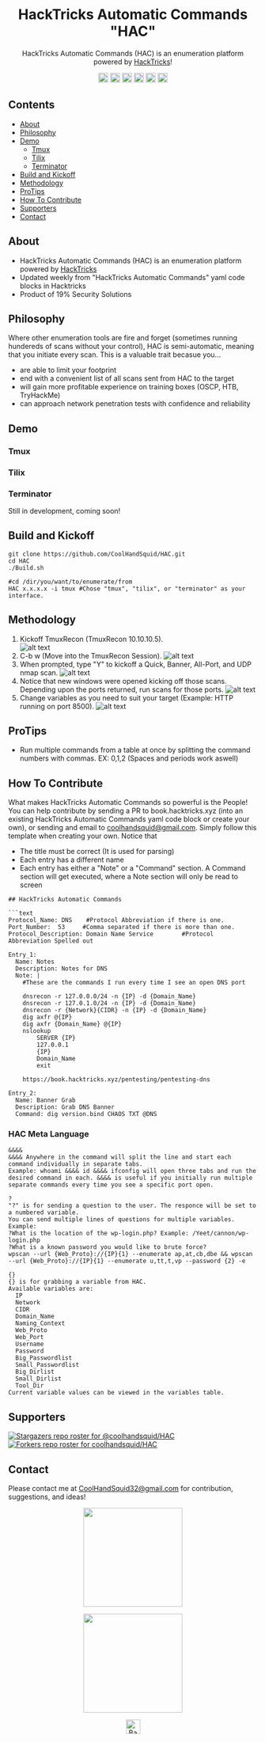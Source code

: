 <h1 align="center">HackTricks Automatic Commands "HAC"</h1>
<p align="center">HackTricks Automatic Commands (HAC) is an enumeration platform powered by <a href="https://book.hacktricks.xyz">HackTricks</a>!</p>
<p align="center">
  <a><img src="https://img.shields.io/badge/price-FREE-0098f7.svg" height="20"/></a>
  <a><img src="https://img.shields.io/github/license/mashape/apistatus.svg" height="20"/></a>
  <a><img src="https://img.shields.io/badge/OS-Kali-yellow.svg" height="20"/></a>
  <a><img src="https://img.shields.io/badge/python-3.7%2B-blue.svg" height="20"/></a>
  <a><img src="https://img.shields.io/badge/version-1.0.0-lightgrey.svg" height="20"/></a>
  <a href="https://twitter.com/intent/tweet?text=I%20love%20automating%20the%20scanning%20and%20enumeration%20capabilities%20I%20have%20with%20the%20enumeration%20platform%20powered%20by%20https%3A%2F%2Fbook.HackTricks.xyz%21%20It%20is%20so%20convenient%21&url=https://github.com/CoolHandSquid/HAC&via=CoolHandSquid&hashtags=infosec,oscp,HackTheBox,kalilinux,pentesting"><img src="https://img.shields.io/twitter/url/http/shields.io.svg?style=social" alt="tweet" height="20"></a>
</p>

## Contents
  - [About](#about)
  - [Philosophy](#philosophy)
  - [Demo](#demo)
    - [Tmux](#tmux)
    - [Tilix](#tilix)
    - [Terminator](#terminator)
  - [Build and Kickoff](#build-and-kickoff)
  - [Methodology](#methodology)
  - [ProTips](#protips)
  - [How To Contribute](#how-to-contribute)
  - [Supporters](#supporters)
  - [Contact](#contact)

## About
- HackTricks Automatic Commands (HAC) is an enumeration platform powered by [HackTricks](https://book.hacktricks.xyz)
- Updated weekly from "HackTricks Automatic Commands" yaml code blocks in Hacktricks
- Product of 19% Security Solutions

## Philosophy
Where other enumeration tools are fire and forget (sometimes running hundereds of scans without your control), HAC is semi-automatic, meaning that you initiate every scan. This is a valuable trait becasue you...
- are able to limit your footprint
- end with a convenient list of all scans sent from HAC to the target
- will gain more profitable experience on training boxes (OSCP, HTB, TryHackMe)
- can approach network penetration tests with confidence and reliability

## Demo

### Tmux

### Tilix

### Terminator
Still in development, coming soon!

## Build and Kickoff
```
git clone https://github.com/CoolHandSquid/HAC.git
cd HAC
./Build.sh

#cd /dir/you/want/to/enumerate/from
HAC x.x.x.x -i tmux #Chose "tmux", "tilix", or "terminator" as your interface.
```

## Methodology
1. Kickoff TmuxRecon (TmuxRecon 10.10.10.5).  
  ![alt text](https://github.com/CoolHandSquid/HAC/blob/main/Images/TmuxRecon_Kickoff_1.png)
2. C-b w (Move into the TmuxRecon Session).
  ![alt text](https://github.com/CoolHandSquid/HAC/blob/main/Images/TmuxRecon_Kickoff_1.5.png)
3. When prompted, type "Y" to kickoff a Quick, Banner, All-Port, and UDP nmap scan.
  ![alt text](https://github.com/CoolHandSquid/HAC/blob/main/Images/TmuxRecon_Init_2.png)
4. Notice that new windows were opened kicking off those scans. Depending upon the ports returned, run scans for those ports.
  ![alt text](https://github.com/CoolHandSquid/HAC/blob/main/Images/TmuxRecon_InAction_3.png)
5. Change variables as you need to suit your target (Example: HTTP running on port 8500).
  ![alt text](https://github.com/CoolHandSquid/HAC/blob/main/Images/TmuxRecon_Variables_6.png)

## ProTips
- Run multiple commands from a table at once by splitting the command numbers with commas. EX: 0,1,2 (Spaces and periods work aswell)

## How To Contribute
What makes HackTricks Automatic Commands so powerful is the People! You can help contribute by sending a PR to book.hacktricks.xyz (into an existing HackTricks Automatic Commands yaml code block or create your own), or sending and email to coolhandsquid@gmail.com. Simply follow this template when creating your own. Notice that
- The title must be correct (It is used for parsing)
- Each entry has a different name
- Each entry has either a "Note" or a "Command" section. A Command section will get executed, where a Note section will only be read to screen
```
## HackTricks Automatic Commands

```text
Protocol_Name: DNS    #Protocol Abbreviation if there is one.
Port_Number:  53     #Comma separated if there is more than one.
Protocol_Description: Domain Name Service        #Protocol Abbreviation Spelled out

Entry_1:
  Name: Notes
  Description: Notes for DNS
  Note: |
    #These are the commands I run every time I see an open DNS port

    dnsrecon -r 127.0.0.0/24 -n {IP} -d {Domain_Name}
    dnsrecon -r 127.0.1.0/24 -n {IP} -d {Domain_Name}
    dnsrecon -r {Network}{CIDR} -n {IP} -d {Domain_Name}
    dig axfr @{IP}
    dig axfr {Domain_Name} @{IP}
    nslookup
        SERVER {IP}
        127.0.0.1
        {IP}
        Domain_Name
        exit

    https://book.hacktricks.xyz/pentesting/pentesting-dns

Entry_2:
  Name: Banner Grab
  Description: Grab DNS Banner
  Command: dig version.bind CHAOS TXT @DNS
```

### HAC Meta Language
```
&&&&
&&&& Anywhere in the command will split the line and start each command individually in separate tabs.
Example: whoami &&&& id &&&& ifconfig will open three tabs and run the desired command in each. &&&& is useful if you initially run multiple separate commands every time you see a specific port open.

?
"?" is for sending a question to the user. The responce will be set to a numbered variable.
You can send multiple lines of questions for multiple variables.
Example:
?What is the location of the wp-login.php? Example: /Yeet/cannon/wp-login.php
?What is a known password you would like to brute force?
wpscan --url {Web_Proto}://{IP}{1} --enumerate ap,at,cb,dbe && wpscan --url {Web_Proto}://{IP}{1} --enumerate u,tt,t,vp --password {2} -e 

{}
{} is for grabbing a variable from HAC.
Available variables are:
  IP
  Network
  CIDR
  Domain_Name
  Naming_Context
  Web_Proto
  Web_Port
  Username
  Password
  Big_Passwordlist
  Small_Passwordlist
  Big_Dirlist
  Small_Dirlist
  Tool_Dir
Current variable values can be viewed in the variables table.
```
## Supporters
[![Stargazers repo roster for @coolhandsquid/HAC](https://reporoster.com/stars/coolhandsquid/HAC)](https://github.com/coolhandsquid/HAC/stargazers)
[![Forkers repo roster for coolhandsquid/HAC](https://reporoster.com/forks/coolhandsquid/HAC)](https://github.com/coolhandsquid/HAC/network/members)

## Contact
Please contact me at CoolHandSquid32@gmail.com for contribution, suggestions, and ideas!  
<p align="center">
<img src="https://github.com/CoolHandSquid/HAC/blob/main/Images/TireFireLogo1.png" width="200" />  
</p>
<p align="center">
<img src="https://github.com/CoolHandSquid/HAC/blob/main/Images/CoolHandSquid.jpg" width="200" /> 
</p>

<p align="center"><a href="https://github.com/coolhandsquid/HAC#HAC"><img src="https://github.com/CoolHandSquid/HAC/blob/main/Images/backToTopButton.png" alt="Back to top" height="29"/></a></p>
